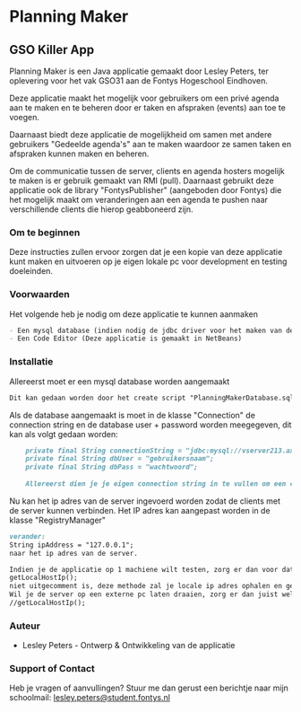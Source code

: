 # Planning Maker
## GSO Killer App

Planning Maker is een Java applicatie gemaakt door Lesley Peters, ter oplevering voor het vak GSO31 aan de Fontys Hogeschool Eindhoven.

Deze applicatie maakt het mogelijk voor gebruikers om een privé agenda aan te maken en te beheren door er taken en afspraken (events) aan toe te voegen.

Daarnaast biedt deze applicatie de mogelijkheid om samen met andere gebruikers "Gedeelde agenda's" aan te maken waardoor ze samen taken en afspraken kunnen maken en beheren.

Om de communicatie tussen de server, clients en agenda hosters mogelijk te maken is er gebruik gemaakt van RMI (pull). Daarnaast gebruikt deze applicatie ook de library "FontysPublisher" (aangeboden door Fontys) die het mogelijk maakt om veranderingen aan een agenda te pushen naar verschillende clients die hierop geabboneerd zijn.

### Om te beginnen
Deze instructies zullen ervoor zorgen dat je een kopie van deze applicatie kunt maken en uitvoeren op je eigen lokale pc voor development en testing doeleinden.

### Voorwaarden
Het volgende heb je nodig om deze applicatie te kunnen aanmaken
```markdown
- Een mysql database (indien nodig de jdbc driver voor het maken van de connectie)
- Een Code Editor (Deze applicatie is gemaakt in NetBeans)
```

### Installatie
Allereerst moet er een mysql database worden aangemaakt
```markdown
Dit kan gedaan worden door het create script "PlanningMakerDatabase.sql" uit te voeren in je eigen mysql database.
```

Als de database aangemaakt is moet in de klasse "Connection" de connection string en de database user + password worden meegegeven, dit kan als volgt gedaan worden:
```markdown
    private final String connectionString = "jdbc:mysql://vserver213.axc.nl:3306/lesleya213_gso?zeroDateTimeBehavior=convertToNull";
    private final String dbUser = "gebruikersnaam";
    private final String dbPass = "wachtwoord";
    
    Allereerst dien je je eigen connection string in te vullen om een connectie te maken naar je eigen database, daarna moet je de gebruikersnaam en wachtwoord meegeven ter verificatie.
```

Nu kan het ip adres van de server ingevoerd worden zodat de clients met de server kunnen verbinden.
Het IP adres kan aangepast worden in de klasse "RegistryManager"
```markdown
verander: 
String ipAddress = "127.0.0.1";
naar het ip adres van de server.

Indien je de applicatie op 1 machiene wilt testen, zorg er dan voor dat de regel (te vinden in de constructor van RegistryManager):
getLocalHostIp();
niet uitgecomment is, deze methode zal je locale ip adres ophalen en gebruiken om een connectie mee te maken.
Wil je de server op een externe pc laten draaien, zorg er dan juist wel voor dat deze regel uitgecomment is:
//getLocalHostIp();
```

### Auteur
- Lesley Peters - Ontwerp & Ontwikkeling van de applicatie

### Support of Contact
Heb je vragen of aanvullingen? Stuur me dan gerust een berichtje naar mijn schoolmail: lesley.peters@student.fontys.nl
